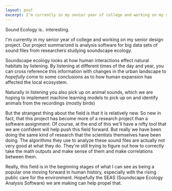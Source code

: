 ```yaml
---
layout: post
excerpt: I'm currently in my senior year of college and working on my senior design project. Our project summarized is analysis software for big data sets of sound files from researchers studying soundscape ecology.
---
```

Sound Ecology is.. interesting.

I'm currently in my senior year of college and working on my senior design project. Our project summarized is analysis software for big data sets of sound files from researchers studying soundscape ecology.

Soundscape ecology looks at how human interactions effect natural habitats by listening. By listening at different times of the day and year, you can cross reference this information with changes in the urban landscape to *hopefully* come to some conclusions as to how human expansion has affected the local ecosystem.

Naturally in listening you also pick up on animal sounds, which we are hoping to implement machine learning models to pick up on and identify animals from the recordings (mostly birds)

But the strangest thing about the field is that it is relatively new. So new in fact, that this project has become more of a research project than a software assignment. Of course, at the end of this we'll have a nifty tool that we are confident will help push this field forward. But really we have been doing the same kind of research that the scientists themselves have been doing. The algorithms they use to analyze these sound files are actually not very good at what they do. They're still trying to figure out how to correctly take the math outputs and make sense of them and make correlations between them.

Really, this field is in the beginning stages of what I can see as being a popular one moving forward in human history, especially with the rising public care for the environment. Hopefully the SEAS (Soundscape Ecology Analysis Software) we are making can help propel that.
